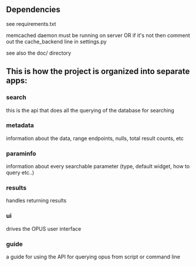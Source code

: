 ## Dependencies

see requirements.txt

memcached daemon must be running on server OR if it's not then comment out the cache_backend line in settings.py

see also the doc/ directory


## This is how the project is organized into separate apps:

### search

this is the api that does all the querying of the database for searching

### metadata

information about the data, range endpoints, nulls, total result counts, etc

### paraminfo

information about every searchable parameter (type, default widget, how to query etc..)

### results

handles returning results

### ui

drives the OPUS user interface

### guide

a guide for using the API for querying opus from script or command line






